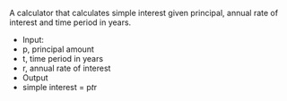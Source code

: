 A calculator that calculates simple interest given principal, annual rate of interest and time period in years.
- Input:
-    p, principal amount
-    t, time period in years
-    r, annual rate of interest
- Output
-    simple interest = p*t*r
